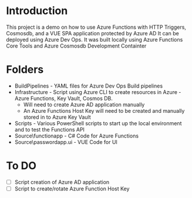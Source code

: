 # Introduction 
This project is a demo on how to use Azure Functions with HTTP Triggers, Cosmosdb, and a VUE SPA application protected by Azure AD
It can be deployed using Azure Dev Ops.
It was built locally using Azure Functions Core Tools and Azure Cosmosdb Development Containter

# Folders
* BuildPipelines - YAML files for Azure Dev Ops Build pipelines
* Infrastructure - Script using Azure CLI to create resources in Azure - Azure Functions, Key Vault, Cosmos DB.  
    * Will need to create Azure AD application manually
    * An Azure Functions Host Key will need to be created and manually stored in to Azure Key Vault
* Scripts - Various PowerShell scripts to start up the local environment and to test the Functions API
* Source\functionapp - C# Code for Azure Functions
* Source\\passwordapp.ui - VUE Code for UI

# To DO
- [ ] Script creation of Azure AD application
- [ ] Script to create/rotate Azure Function Host Key